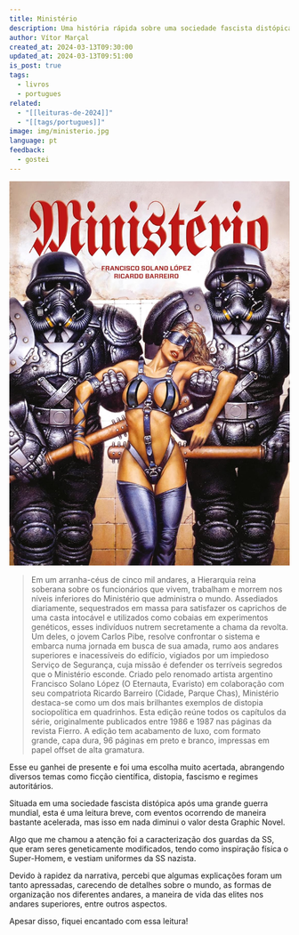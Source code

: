 ```yaml
---
title: Ministério
description: Uma história rápida sobre uma sociedade fascista distópica
author: Vítor Marçal
created_at: 2024-03-13T09:30:00
updated_at: 2024-03-13T09:51:00
is_post: true
tags:
  - livros
  - portugues
related:
  - "[[leituras-de-2024]]"
  - "[[tags/portugues]]"
image: img/ministerio.jpg
language: pt
feedback:
  - gostei
---
```

![ministerio](img/ministerio.jpg)

> Em um arranha-céus de cinco mil andares, a Hierarquia reina soberana sobre os funcionários que vivem, trabalham e morrem nos níveis inferiores do Ministério que administra o mundo. Assediados diariamente, sequestrados em massa para satisfazer os caprichos de uma casta intocável e utilizados como cobaias em experimentos genéticos, esses indivíduos nutrem secretamente a chama da revolta. Um deles, o jovem Carlos Pibe, resolve confrontar o sistema e embarca numa jornada em busca de sua amada, rumo aos andares superiores e inacessíveis do edifício, vigiados por um impiedoso Serviço de Segurança, cuja missão é defender os terríveis segredos que o Ministério esconde.
> Criado pelo renomado artista argentino Francisco Solano López (O Eternauta, Evaristo) em colaboração com seu compatriota Ricardo Barreiro (Cidade, Parque Chas), Ministério destaca-se como um dos mais brilhantes exemplos de distopia sociopolítica em quadrinhos. Esta edição reúne todos os capítulos da série, originalmente publicados entre 1986 e 1987 nas páginas da revista Fierro.
> A edição tem acabamento de luxo, com formato grande, capa dura, 96 páginas em preto e branco, impressas em papel offset de alta gramatura.

Esse eu ganhei de presente e foi uma escolha muito acertada, abrangendo diversos temas como ficção científica, distopia, fascismo e regimes autoritários.

Situada em uma sociedade fascista distópica após uma grande guerra mundial, esta é uma leitura breve, com eventos ocorrendo de maneira bastante acelerada, mas isso em nada diminui o valor desta Graphic Novel.

Algo que me chamou a atenção foi a caracterização dos guardas da SS, que eram seres geneticamente modificados, tendo como inspiração física o Super-Homem, e vestiam uniformes da SS nazista.

Devido à rapidez da narrativa, percebi que algumas explicações foram um tanto apressadas, carecendo de detalhes sobre o mundo, as formas de organização nos diferentes andares, a maneira de vida das elites nos andares superiores, entre outros aspectos.

Apesar disso, fiquei encantado com essa leitura!